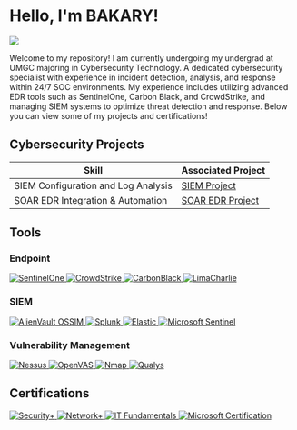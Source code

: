# Hello, I'm BAKARY! 
<a href="https://www.linkedin.com/in/b-sa/"><img src="https://img.shields.io/badge/-LinkedIn-0072b1?&style=for-the-badge&logo=linkedin&logoColor=white" /></a>

Welcome to my repository! I am currently undergoing my undergrad at UMGC majoring in Cybersecurity Technology. A dedicated cybersecurity specialist with experience in incident detection, analysis, and response within 24/7 SOC environments. My experience includes utilizing advanced EDR tools such as SentinelOne, Carbon Black, and CrowdStrike, and managing SIEM systems to optimize threat detection and response. Below you can view some of my projects and certifications! 

## Cybersecurity Projects
| Skill                                         | Associated Project         | 
|-----------------------------------------------|----------------------------|
| SIEM Configuration and Log Analysis           | <a href="https://github.com/Baxter-stack/SIEM_SETUP">SIEM Project</a>|
| SOAR EDR Integration & Automation             | <a href="https://github.com/Baxter-stack/SOAR-EDR-Integration-Project">SOAR EDR Project</a>|
    
## Tools
### Endpoint
<div>
<a href="https://www.sentinelone.com/?utm_medium=paid-display&utm_source=gdn-paid&utm_campaign=nam-pmax-wtd-in-market-ppc&gclid=cjwkcajw-o6zbhaseiwaohegxbyk1l2f10hh7vcjc8poructhgntsbxxm5edhzfdi4a5_mpnpej1lbocreqqavd_bwe">
    <img src="https://img.shields.io/badge/-SentinelOne-5B2B82?&style=for-the-badge&logo=SentinelOne&logoColor=white" alt="SentinelOne">
</a>
   <a href="https://www.crowdstrike.com/en-us/">
    <img src="https://img.shields.io/badge/-CrowdStrike-E01F3D?&style=for-the-badge&logo=CrowdStrike&logoColor=white" alt="CrowdStrike">
</a>
  <a href="https://www.vmware.com/products/carbon-black-endpoint.html">
    <img src="https://img.shields.io/badge/-CarbonBlack-007CBA?&style=for-the-badge&logo=VMware&logoColor=white" alt="CarbonBlack">
</a>
  <a href="https://limacharlie.io/">
    <img src="https://img.shields.io/badge/-LimaCharlie-000000?&style=for-the-badge&logo=limacharlie&logoColor=white" alt="LimaCharlie">
</a>
</a>
</div>

### SIEM
<div>
   <a href="https://cybersecurity.att.com/products/ossim">
    <img src="https://img.shields.io/badge/-AlienVault%20OSSIM-0288D1?&style=for-the-badge&logo=AlientVault&logoColor=white" alt="AlienVault OSSIM">
</a>
    <a href="https://www.splunk.com/">
    <img src="https://img.shields.io/badge/-Splunk-000000?&style=for-the-badge&logo=Splunk&logoColor=white" alt="Splunk">
</a>
   <a href="https://www.elastic.co/">
    <img src="https://img.shields.io/badge/-Elastic-005571?&style=for-the-badge&logo=Elastic&logoColor=white" alt="Elastic">
</a>
  <a href="https://azure.microsoft.com/en-us/products/microsoft-sentinel">
    <img src="https://img.shields.io/badge/-Microsoft%20Sentinel-0078D4?&style=for-the-badge&logo=Microsoft&logoColor=white" alt="Microsoft Sentinel">
</a>

</div>

### Vulnerability Management
<div>
   <a href="https://www.tenable.com/products/nessus">
    <img src="https://img.shields.io/badge/-Nessus-00C176?&style=for-the-badge&logo=tenable&logoColor=white" alt="Nessus">
</a>
   <a href="https://www.greenbone.net/en/">
    <img src="https://img.shields.io/badge/-OpenVAS-48A047?&style=for-the-badge&logo=openvas&logoColor=white" alt="OpenVAS">
</a>
   <a href="https://nmap.org/">
    <img src="https://img.shields.io/badge/-Nmap-4682B4?&style=for-the-badge&logo=nmap&logoColor=white" alt="Nmap">
</a>
  <a href="https://www.qualys.com/">
    <img src="https://img.shields.io/badge/-Qualys-DC382D?&style=for-the-badge&logo=qualys&logoColor=white" alt="Qualys">
</a>

</div>

## Certifications
<div>

<a href="https://www.credly.com/badges/7f581592-ef30-4255-b4c7-6684b626dcfe/linked_in_profile">
    <img src="https://img.shields.io/badge/-Security%2B-FF0000?&style=for-the-badge&logo=CompTIA&logoColor=white" alt="Security+">
</a>
<a href="https://www.credly.com/badges/b61a716a-148f-447c-9a6c-ee1d1f86153f">
    <img src="https://img.shields.io/badge/-Network%2B-FF0000?&style=for-the-badge&logo=CompTIA&logoColor=white" alt="Network+">
</a>
<a href="https://www.credly.com/badges/9bac29fe-7bf3-4c27-8b91-ddc75f0476b8/linked_in_profile">
     <img src="https://img.shields.io/badge/-IT%20Fundamentals-FF0000?&style=for-the-badge&logo=comptia&logoColor=white" alt="IT Fundamentals">
</a>
<a href="https://learn.microsoft.com/en-us/users/bakarysawaneh-5011/credentials/a722ac89f6492ed1">
    <img src="https://img.shields.io/badge/-Microsoft%20Certification-0078D4?style=for-the-badge&logo=Microsoft&logoColor=white" alt="Microsoft Certification">
</a>

</div>

<!--## Projects
- SIEM Setup in Azure
- Active Directory Setup for Users and Computers
-->
